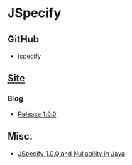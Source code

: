 # JSpecify
## GitHub
* [jspecify](https://github.com/jspecify/jspecify)

## [Site](https://jspecify.dev/)
### Blog
* [Release 1.0.0](https://jspecify.dev/blog/release-1.0.0/)

## Misc.
* [JSpecify 1.0.0 and Nullability in Java](https://www.infoq.com/news/2024/08/jspecify-java-nullability/)
